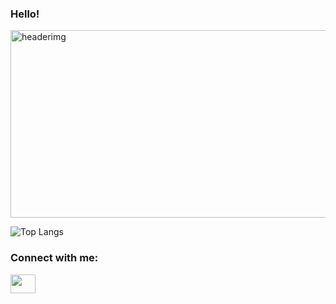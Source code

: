 <h3>Hello!</h3>

<img width="1000" height="300" alt="headerimg" src="https://github.com/user-attachments/assets/bad6d2a0-f5ed-4e59-b516-37ff4d1cb4e7" />


![Top Langs](https://github-readme-stats.vercel.app/api/top-langs/?username=sloaneeliza&layout=compact&hide=jupyter%20notebook&theme=tokyonight)


<h3 align="left">Connect with me:</h3>
<p align="left">
<a href="https://www.linkedin.com/in/sloane-wright/" target="blank"><img align="center" src="https://cdn.jsdelivr.net/npm/simple-icons@3.0.1/icons/linkedin.svg" alt="" height="30" width="40" /></a>
